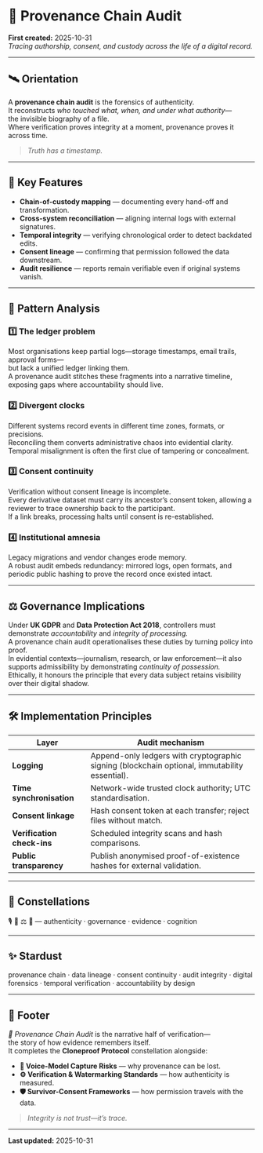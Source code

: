 # 📡 Provenance Chain Audit  
**First created:** 2025-10-31  
*Tracing authorship, consent, and custody across the life of a digital record.*

---

## 🛰️ Orientation  

A **provenance chain audit** is the forensics of authenticity.  
It reconstructs *who touched what, when, and under what authority*—  
the invisible biography of a file.  
Where verification proves integrity at a moment, provenance proves it across time.  

> *Truth has a timestamp.*

---

## 🧩 Key Features  

- **Chain-of-custody mapping** — documenting every hand-off and transformation.  
- **Cross-system reconciliation** — aligning internal logs with external signatures.  
- **Temporal integrity** — verifying chronological order to detect backdated edits.  
- **Consent lineage** — confirming that permission followed the data downstream.  
- **Audit resilience** — reports remain verifiable even if original systems vanish.

---

## 🧠 Pattern Analysis  

### 1️⃣ The ledger problem  
Most organisations keep partial logs—storage timestamps, email trails, approval forms—  
but lack a unified ledger linking them.  
A provenance audit stitches these fragments into a narrative timeline, exposing gaps where accountability should live.

### 2️⃣ Divergent clocks  
Different systems record events in different time zones, formats, or precisions.  
Reconciling them converts administrative chaos into evidential clarity.  
Temporal misalignment is often the first clue of tampering or concealment.

### 3️⃣ Consent continuity  
Verification without consent lineage is incomplete.  
Every derivative dataset must carry its ancestor’s consent token, allowing a reviewer to trace ownership back to the participant.  
If a link breaks, processing halts until consent is re-established.

### 4️⃣ Institutional amnesia  
Legacy migrations and vendor changes erode memory.  
A robust audit embeds redundancy: mirrored logs, open formats, and periodic public hashing to prove the record once existed intact.

---

## ⚖️ Governance Implications  

Under **UK GDPR** and **Data Protection Act 2018**, controllers must demonstrate *accountability* and *integrity of processing.*  
A provenance chain audit operationalises these duties by turning policy into proof.  
In evidential contexts—journalism, research, or law enforcement—it also supports admissibility by demonstrating *continuity of possession.*  
Ethically, it honours the principle that every data subject retains visibility over their digital shadow.

---

## 🛠 Implementation Principles  

| **Layer** | **Audit mechanism** |
|------------|--------------------|
| **Logging** | Append-only ledgers with cryptographic signing (blockchain optional, immutability essential). |
| **Time synchronisation** | Network-wide trusted clock authority; UTC standardisation. |
| **Consent linkage** | Hash consent token at each transfer; reject files without match. |
| **Verification check-ins** | Scheduled integrity scans and hash comparisons. |
| **Public transparency** | Publish anonymised proof-of-existence hashes for external validation. |

---

## 🌌 Constellations  

🎙️ 📡 ⚖️ 🧠 — authenticity · governance · evidence · cognition  

---

## ✨ Stardust  

provenance chain · data lineage · consent continuity · audit integrity · digital forensics · temporal verification · accountability by design  

---

## 🏮 Footer  

*📡 Provenance Chain Audit* is the narrative half of verification—  
the story of how evidence remembers itself.  
It completes the **Cloneproof Protocol** constellation alongside:  

- **🧬 Voice-Model Capture Risks** — why provenance can be lost.  
- **⚙️ Verification & Watermarking Standards** — how authenticity is measured.  
- **🛡️ Survivor-Consent Frameworks** — how permission travels with the data.  

> *Integrity is not trust—it’s trace.*

---

**Last updated:** 2025-10-31  
